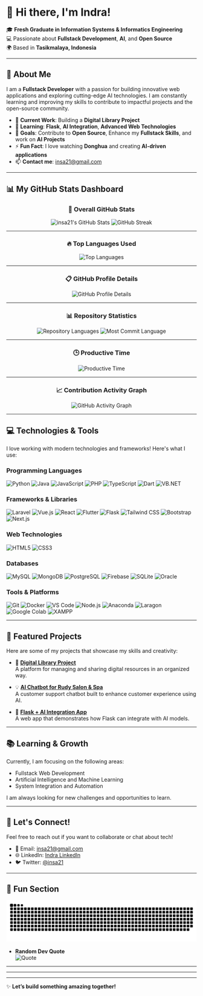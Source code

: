# 👋 Hi there, I'm **Indra**!  
🎓 **Fresh Graduate in Information Systems & Informatics Engineering**  
💻 Passionate about **Fullstack Development**, **AI**, and **Open Source**  
🌍 Based in **Tasikmalaya, Indonesia**  

---

## 📝 About Me  
I am a **Fullstack Developer** with a passion for building innovative web applications and exploring cutting-edge AI technologies. I am constantly learning and improving my skills to contribute to impactful projects and the open-source community.

- 🔭 **Current Work**: Building a **Digital Library Project**  
- 🌱 **Learning**: **Flask**, **AI Integration**, **Advanced Web Technologies**  
- 🎯 **Goals**: Contribute to **Open Source**, Enhance my **Fullstack Skills**, and work on **AI Projects**  
- ⚡ **Fun Fact**: I love watching **Donghua** and creating **AI-driven applications**  
- 📫 **Contact me**: [insa21@gmail.com](mailto:insa21@gmail.com)

---
## 📊 **My GitHub Stats Dashboard**

<div align="center">

### 🌟 **Overall GitHub Stats**  
<img src="https://github-readme-stats.vercel.app/api?username=insa21&show_icons=true&theme=tokyonight&hide_title=true&count_private=true&include_all_commits=true" alt="insa21's GitHub Stats" width="48%"/>  
<img src="https://streak-stats.demolab.com?user=insa21&theme=tokyonight&date_format=M%20j%5B%2C%20Y%5D" alt="GitHub Streak" width="48%"/>

---

### 🔥 **Top Languages Used**  
<img src="https://github-readme-stats.vercel.app/api/top-langs/?username=insa21&layout=compact&theme=tokyonight&hide_title=true" alt="Top Languages" width="48%"/>  

---

### 📋 **GitHub Profile Details**  
<img src="http://github-profile-summary-cards.vercel.app/api/cards/profile-details?username=insa21&theme=tokyonight" alt="GitHub Profile Details" width="90%"/>

---

### 📊 **Repository Statistics**  
<div>
    <img src="http://github-profile-summary-cards.vercel.app/api/cards/repos-per-language?username=insa21&theme=tokyonight&exclude=html,css" alt="Repository Languages" width="48%"/>  
    <img src="http://github-profile-summary-cards.vercel.app/api/cards/most-commit-language?username=insa21&theme=tokyonight&exclude=html,css" alt="Most Commit Language" width="48%"/>  
</div>

---

### 🕒 **Productive Time**  
<img src="http://github-profile-summary-cards.vercel.app/api/cards/productive-time?username=insa21&theme=tokyonight&utcOffset=7" alt="Productive Time" width="48%"/>

---

### 📈 **Contribution Activity Graph**  
<img src="https://github-readme-activity-graph.vercel.app/graph?username=insa21&theme=tokyo-night" alt="GitHub Activity Graph" width="90%"/>

</div>

---
## 💻 Technologies & Tools  

I love working with modern technologies and frameworks! Here's what I use:

### Programming Languages  
![Python](https://img.shields.io/badge/Python-3670A0?style=for-the-badge&logo=python&logoColor=white) ![Java](https://img.shields.io/badge/Java-007396?style=for-the-badge&logo=java&logoColor=white) ![JavaScript](https://img.shields.io/badge/JavaScript-F7DF1E?style=for-the-badge&logo=javascript&logoColor=black) ![PHP](https://img.shields.io/badge/PHP-777BB4?style=for-the-badge&logo=php&logoColor=white) ![TypeScript](https://img.shields.io/badge/TypeScript-3178C6?style=for-the-badge&logo=typescript&logoColor=white) ![Dart](https://img.shields.io/badge/Dart-0175C2?style=for-the-badge&logo=dart&logoColor=white) ![VB.NET](https://img.shields.io/badge/VB.NET-5C2D91?style=for-the-badge&logo=visual-basic&logoColor=white)  

### Frameworks & Libraries  
![Laravel](https://img.shields.io/badge/Laravel-FF2D20?style=for-the-badge&logo=laravel&logoColor=white) ![Vue.js](https://img.shields.io/badge/Vue.js-4FC08D?style=for-the-badge&logo=vue.js&logoColor=white) ![React](https://img.shields.io/badge/React-61DAFB?style=for-the-badge&logo=react&logoColor=black) ![Flutter](https://img.shields.io/badge/Flutter-02569B?style=for-the-badge&logo=flutter&logoColor=white) ![Flask](https://img.shields.io/badge/Flask-000000?style=for-the-badge&logo=flask&logoColor=white) ![Tailwind CSS](https://img.shields.io/badge/Tailwind%20CSS-06B6D4?style=for-the-badge&logo=tailwind-css&logoColor=white) ![Bootstrap](https://img.shields.io/badge/Bootstrap-7952B3?style=for-the-badge&logo=bootstrap&logoColor=white) ![Next.js](https://img.shields.io/badge/Next.js-000000?style=for-the-badge&logo=next.js&logoColor=white)  

### Web Technologies  
![HTML5](https://img.shields.io/badge/HTML5-E34F26?style=for-the-badge&logo=html5&logoColor=white) ![CSS3](https://img.shields.io/badge/CSS3-1572B6?style=for-the-badge&logo=css3&logoColor=white)  

### Databases  
![MySQL](https://img.shields.io/badge/MySQL-4479A1?style=for-the-badge&logo=mysql&logoColor=white) ![MongoDB](https://img.shields.io/badge/MongoDB-47A248?style=for-the-badge&logo=mongodb&logoColor=white) ![PostgreSQL](https://img.shields.io/badge/PostgreSQL-336791?style=for-the-badge&logo=postgresql&logoColor=white) ![Firebase](https://img.shields.io/badge/Firebase-FFCA28?style=for-the-badge&logo=firebase&logoColor=black) ![SQLite](https://img.shields.io/badge/SQLite-003B57?style=for-the-badge&logo=sqlite&logoColor=white) ![Oracle](https://img.shields.io/badge/Oracle-F80000?style=for-the-badge&logo=oracle&logoColor=white)  

### Tools & Platforms  
![Git](https://img.shields.io/badge/Git-F05032?style=for-the-badge&logo=git&logoColor=white) ![Docker](https://img.shields.io/badge/Docker-2496ED?style=for-the-badge&logo=docker&logoColor=white) ![VS Code](https://img.shields.io/badge/VS%20Code-007ACC?style=for-the-badge&logo=visualstudiocode&logoColor=white) ![Node.js](https://img.shields.io/badge/Node.js-339933?style=for-the-badge&logo=node.js&logoColor=white) ![Anaconda](https://img.shields.io/badge/Anaconda-44A833?style=for-the-badge&logo=anaconda&logoColor=white) ![Laragon](https://img.shields.io/badge/Laragon-1F2D3D?style=for-the-badge&logo=laragon&logoColor=white) ![Google Colab](https://img.shields.io/badge/Google%20Colab-F9AB00?style=for-the-badge&logo=googlecolab&logoColor=white) ![XAMPP](https://img.shields.io/badge/XAMPP-FB7A24?style=for-the-badge&logo=xampp&logoColor=white)


---

## 🚀 Featured Projects  

Here are some of my projects that showcase my skills and creativity:

- 🌟 **[Digital Library Project](https://github.com/insa21/digital-library)**  
A platform for managing and sharing digital resources in an organized way.

- 💡 **[AI Chatbot for Rudy Salon & Spa](https://github.com/insa21/ai-chatbot-rudy-salon)**  
A customer support chatbot built to enhance customer experience using AI.

- 🚀 **[Flask + AI Integration App](https://github.com/insa21/flask-ai-app)**  
A web app that demonstrates how Flask can integrate with AI models.

---

## 📚 Learning & Growth  

Currently, I am focusing on the following areas:

- Fullstack Web Development  
- Artificial Intelligence and Machine Learning  
- System Integration and Automation  

I am always looking for new challenges and opportunities to learn.

---

## 📢 Let's Connect!

Feel free to reach out if you want to collaborate or chat about tech!  

- 📧 Email: [insa21@gmail.com](mailto:insa21@gmail.com)  
- 🌐 LinkedIn: [Indra LinkedIn](https://linkedin.com/in/insa21)  
- 🐦 Twitter: [@insa21](https://twitter.com/insa21)

---

## 🎉 Fun Section  

![Snake Animation](https://github.com/Platane/snk/raw/output/github-contribution-grid-snake.svg)


- **Random Dev Quote**  
  ![Quote](https://quotes-github-readme.vercel.app/api?type=horizontal&theme=radical)  

---
---


---

✨ **Let’s build something amazing together!**
